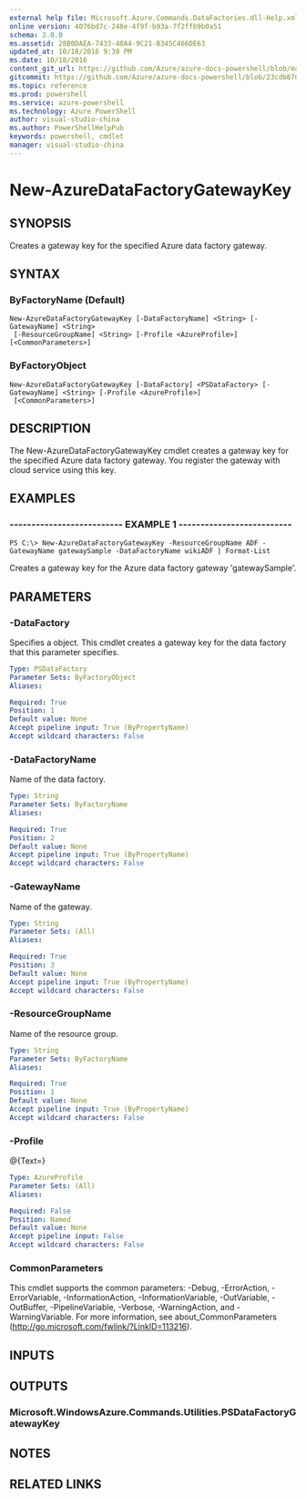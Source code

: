 ```yaml
---
external help file: Microsoft.Azure.Commands.DataFactories.dll-Help.xml
online version: 4076bd7c-248e-4f9f-b93a-7f2ffb9b0a51
schema: 2.0.0
ms.assetid: 28B0DAEA-7433-40A4-9C21-B345C466DE63
updated_at: 10/18/2016 9:38 PM
ms.date: 10/18/2016
content_git_url: https://github.com/Azure/azure-docs-powershell/blob/master/azureps-cmdlets-docs/ResourceManager/AzureRM.DataFactories/v0.9.8/New-AzureDataFactoryGatewayKey.md
gitcommit: https://github.com/Azure/azure-docs-powershell/blob/23cdb8705d4ab9807c0e21b238f3b134a7d49c7d/azureps-cmdlets-docs/ResourceManager/AzureRM.DataFactories/v0.9.8/New-AzureDataFactoryGatewayKey.md
ms.topic: reference
ms.prod: powershell
ms.service: azure-powershell
ms.technology: Azure PowerShell
author: visual-studio-china
ms.author: PowerShellHelpPub
keywords: powershell, cmdlet
manager: visual-studio-china
---
```


# New-AzureDataFactoryGatewayKey

## SYNOPSIS
Creates a gateway key for the specified Azure data factory gateway.

## SYNTAX

### ByFactoryName (Default)
```
New-AzureDataFactoryGatewayKey [-DataFactoryName] <String> [-GatewayName] <String>
 [-ResourceGroupName] <String> [-Profile <AzureProfile>] [<CommonParameters>]
```

### ByFactoryObject
```
New-AzureDataFactoryGatewayKey [-DataFactory] <PSDataFactory> [-GatewayName] <String> [-Profile <AzureProfile>]
 [<CommonParameters>]
```

## DESCRIPTION
The New-AzureDataFactoryGatewayKey cmdlet creates a gateway key for the specified Azure data factory gateway.
You register the gateway with cloud service using this key.

## EXAMPLES

### -------------------------- EXAMPLE 1 --------------------------
```
PS C:\> New-AzureDataFactoryGatewayKey -ResourceGroupName ADF -GatewayName gatewaySample -DataFactoryName wikiADF | Format-List
```

Creates a gateway key for the Azure data factory gateway 'gatewaySample'.

## PARAMETERS

### -DataFactory
Specifies a  object.
This cmdlet creates a gateway key for the data factory that this parameter specifies.

```yaml
Type: PSDataFactory
Parameter Sets: ByFactoryObject
Aliases: 

Required: True
Position: 1
Default value: None
Accept pipeline input: True (ByPropertyName)
Accept wildcard characters: False
```

### -DataFactoryName
Name of the data factory.

```yaml
Type: String
Parameter Sets: ByFactoryName
Aliases: 

Required: True
Position: 2
Default value: None
Accept pipeline input: True (ByPropertyName)
Accept wildcard characters: False
```

### -GatewayName
Name of the gateway.

```yaml
Type: String
Parameter Sets: (All)
Aliases: 

Required: True
Position: 3
Default value: None
Accept pipeline input: True (ByPropertyName)
Accept wildcard characters: False
```

### -ResourceGroupName
Name of the resource group.

```yaml
Type: String
Parameter Sets: ByFactoryName
Aliases: 

Required: True
Position: 1
Default value: None
Accept pipeline input: True (ByPropertyName)
Accept wildcard characters: False
```

### -Profile
@{Text=}

```yaml
Type: AzureProfile
Parameter Sets: (All)
Aliases: 

Required: False
Position: Named
Default value: None
Accept pipeline input: False
Accept wildcard characters: False
```

### CommonParameters
This cmdlet supports the common parameters: -Debug, -ErrorAction, -ErrorVariable, -InformationAction, -InformationVariable, -OutVariable, -OutBuffer, -PipelineVariable, -Verbose, -WarningAction, and -WarningVariable. For more information, see about_CommonParameters (http://go.microsoft.com/fwlink/?LinkID=113216).

## INPUTS

## OUTPUTS

### Microsoft.WindowsAzure.Commands.Utilities.PSDataFactoryGatewayKey

## NOTES

## RELATED LINKS


